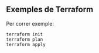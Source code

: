 ## Exemples de Terraform

Per correr exemple:
```
terraform init
terraform plan
terraform apply
```
